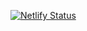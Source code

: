 [![Netlify Status](https://api.netlify.com/api/v1/badges/edf7acfa-0bdd-4009-8f44-d81bf853f2b9/deploy-status)](https://app.netlify.com/sites/sajid09/deploys)
